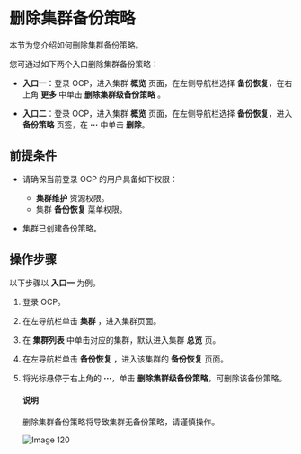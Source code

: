 # 删除集群备份策略

本节为您介绍如何删除集群备份策略。

您可通过如下两个入口删除集群备份策略：

* **入口一**：登录 OCP，进入集群 **概览** 页面，在左侧导航栏选择 **备份恢复**，在右上角 **更多** 中单击 **删除集群级备份策略** 。

* **入口二**：登录 OCP，进入集群 **概览** 页面，在左侧导航栏选择 **备份恢复**，进入 **备份策略** 页签，在 **···** 中单击 **删除**。

## 前提条件

* 请确保当前登录 OCP 的用户具备如下权限：

  * **集群维护** 资源权限。
  * 集群 **备份恢复** 菜单权限。

* 集群已创建备份策略。

## 操作步骤

以下步骤以 **入口一** 为例。

1. 登录 OCP。

2. 在左导航栏单击 **集群** ，进入集群页面。

3. 在 **集群列表** 中单击对应的集群，默认进入集群 **总览** 页。

4. 在左导航栏单击 **备份恢复** ，进入该集群的 **备份恢复** 页面。

5. 将光标悬停于右上角的 **···**，单击 **删除集群级备份策略**，可删除该备份策略。

    <main id="notice" type='explain'>
    <h4>说明</h4>
    <p>删除集群备份策略将导致集群无备份策略，请谨慎操作。</p>
    </main>

   ![Image 120](https://obbusiness-private.oss-cn-shanghai.aliyuncs.com/doc/img/ocp/410/%E5%88%A0%E9%99%A4%E9%9B%86%E7%BE%A4%E5%A4%87%E4%BB%BD%E7%AD%96%E7%95%A5.png)
